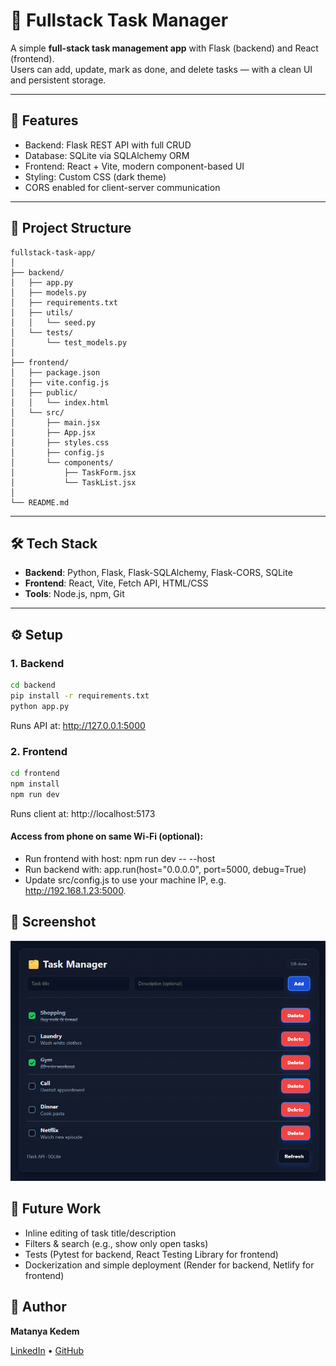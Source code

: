 # 📝 Fullstack Task Manager

A simple **full-stack task management app** with Flask (backend) and React (frontend).  
Users can add, update, mark as done, and delete tasks — with a clean UI and persistent storage.

---

## 🚀 Features
- Backend: Flask REST API with full CRUD
- Database: SQLite via SQLAlchemy ORM
- Frontend: React + Vite, modern component-based UI
- Styling: Custom CSS (dark theme)
- CORS enabled for client-server communication

---

## 📂 Project Structure
```
fullstack-task-app/
│
├── backend/
│   ├── app.py
│   ├── models.py
│   ├── requirements.txt
│   ├── utils/
│   │   └── seed.py
│   └── tests/
│       └── test_models.py
│
├── frontend/
│   ├── package.json
│   ├── vite.config.js
│   ├── public/
│   │   └── index.html
│   └── src/
│       ├── main.jsx
│       ├── App.jsx
│       ├── styles.css
│       ├── config.js
│       └── components/
│           ├── TaskForm.jsx
│           └── TaskList.jsx
│
└── README.md

```

---

## 🛠️ Tech Stack
- **Backend**: Python, Flask, Flask-SQLAlchemy, Flask-CORS, SQLite  
- **Frontend**: React, Vite, Fetch API, HTML/CSS  
- **Tools**: Node.js, npm, Git

---

## ⚙️ Setup

### 1. Backend
```bash
cd backend
pip install -r requirements.txt
python app.py
```
Runs API at: http://127.0.0.1:5000

### 2. Frontend
```bash
cd frontend
npm install
npm run dev
```
Runs client at: http://localhost:5173

#### Access from phone on same Wi-Fi (optional):
- Run frontend with host: npm run dev -- --host
- Run backend with: app.run(host="0.0.0.0", port=5000, debug=True)
- Update src/config.js to use your machine IP, e.g. http://192.168.1.23:5000.

## 📸 Screenshot
![Task Manager Screenshot](screenshot.png)


## 🔮 Future Work 
- Inline editing of task title/description
- Filters & search (e.g., show only open tasks)
- Tests (Pytest for backend, React Testing Library for frontend)
- Dockerization and simple deployment (Render for backend, Netlify for frontend)

## 👤 Author
**Matanya Kedem**

[LinkedIn](https://www.linkedin.com/in/USERNAME) • [GitHub](https://github.com/USERNAME)

